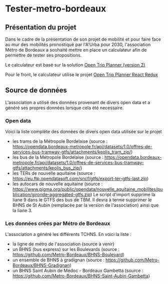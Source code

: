# Tester-metro-bordeaux

## Présentation du projet

Dans le cadre de la présentation de son projet de mobilité et pour faire face au mur des mobilités pronostiqué par l'A'Urba pour 2030, l'association Métro de Bordeaux a souhaité mettre en place un calculateur afin de permettre de tester ses propositions.

Le calculateur est basé sur la solution [Open Trip Planner (version 2)](https://github.com/opentripplanner/OpenTripPlanner)

Pour le front, le calculateur utilise le projet [Open Trip Planner React Redux](https://github.com/opentripplanner/otp-react-redux)

## Source de données 

L'association a utilisé des données provenant de divers open data et a généré ses propres données lorsque cela été necessaire.

### Open data
Voici la liste complète des données de divers open data utilisée sur le projet
- les trams de la Métropole Bordelaise (source : https://opendata.bordeaux-metropole.fr/api/datasets/1.0/offres-de-services-bus-tramway-gtfs/attachments/keolis_tram_zip/)
- les bus de la Métropole Bordelaise (source : https://opendata.bordeaux-metropole.fr/api/datasets/1.0/offres-de-services-bus-tramway-gtfs/attachments/keolis_bus_zip/)
- les TERs de nouvelle aquitaine (source : https://eu.ftp.opendatasoft.com/sncf/gtfs/export-ter-gtfs-last.zip)
- les autocars de nouvelle aquitaine (source : https://www.pigma.org/public/opendata/nouvelle_aquitaine_mobilites/publication/gironde-aggregated-gtfs.zip)
Le script d'import supprime la liane 9 dans le GTFS des bus de TBM. Il devra à terme supprimer le BHNS de St Aubin (remplacée par la version de l'association) ainsi que la liane 3.

### Les données crées par Métro de Bordeaux
L'association a généré les différents TCHNS. En voici la liste :
- la ligne de métro de l'association (source à venir)
- un BHNS (bus express) sur les Boulevards (source : https://github.com/Metro-Bordeaux/BHNS-Boulevard)
- un ensemble de BHNS à gradignan (source : https://github.com/Metro-Bordeaux/BHNS-Gradignan)
- un BHNS Saint Aubin de Médoc - Bordeaux Gambetta (source : https://github.com/Metro-Bordeaux/BHNS-Saint-Aubin-Gambetta)

